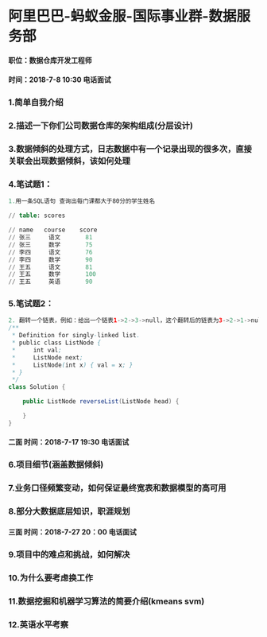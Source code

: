# 阿里巴巴-蚂蚁金服-国际事业群-数据服务部
#### 职位：数据仓库开发工程师  
#### 时间：2018-7-8 10:30 电话面试

### 1.简单自我介绍

### 2.描述一下你们公司数据仓库的架构组成(分层设计)

### 3.数据倾斜的处理方式，日志数据中有一个记录出现的很多次，直接关联会出现数据倾斜，该如何处理

### 4.笔试题1：  
```sql
1.用一条SQL语句 查询出每门课都大于80分的学生姓名

// table: scores

// name   course    score
// 张三     语文       81
// 张三     数学       75
// 李四     语文       76
// 李四     数学       90
// 王五     语文       81
// 王五     数学       100
// 王五     英语       90
```

### 5.笔试题2：  
```java
2. 翻转一个链表，例如：给出一个链表1->2->3->null，这个翻转后的链表为3->2->1->null。
/**
 * Definition for singly-linked list.
 * public class ListNode {
 *     int val;
 *     ListNode next;
 *     ListNode(int x) { val = x; }
 * }
 */
class Solution {

    public ListNode reverseList(ListNode head) {

    }
}    
``` 



#### 二面 时间：2018-7-17 19:30 电话面试


### 6.项目细节(涵盖数据倾斜)

### 7.业务口径频繁变动，如何保证最终宽表和数据模型的高可用

### 8.部分大数据底层知识，职涯规划


#### 三面 时间：2018-7-27 20：00 电话面试

### 9.项目中的难点和挑战，如何解决

### 10.为什么要考虑换工作

### 11.数据挖掘和机器学习算法的简要介绍(kmeans svm)

### 12.英语水平考察

